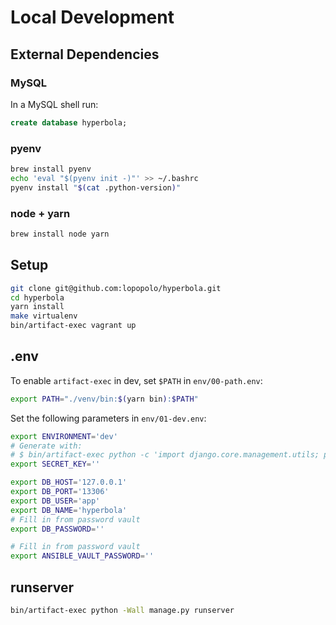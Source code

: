 # Local Development

## External Dependencies

### MySQL

In a MySQL shell run:

```sql
create database hyperbola;
```

### pyenv

```bash
brew install pyenv
echo 'eval "$(pyenv init -)"' >> ~/.bashrc
pyenv install "$(cat .python-version)"
```

### node + yarn

```bash
brew install node yarn
```


## Setup

```bash
git clone git@github.com:lopopolo/hyperbola.git
cd hyperbola
yarn install
make virtualenv
bin/artifact-exec vagrant up
```

## .env

To enable `artifact-exec` in dev, set `$PATH` in `env/00-path.env`:

```bash
export PATH="./venv/bin:$(yarn bin):$PATH"
```

Set the following parameters in `env/01-dev.env`:

```bash
export ENVIRONMENT='dev'
# Generate with:
# $ bin/artifact-exec python -c 'import django.core.management.utils; print(django.core.management.utils.get_random_secret_key())'
export SECRET_KEY=''

export DB_HOST='127.0.0.1'
export DB_PORT='13306'
export DB_USER='app'
export DB_NAME='hyperbola'
# Fill in from password vault
export DB_PASSWORD=''

# Fill in from password vault
export ANSIBLE_VAULT_PASSWORD=''
```

## runserver

```bash
bin/artifact-exec python -Wall manage.py runserver
```
